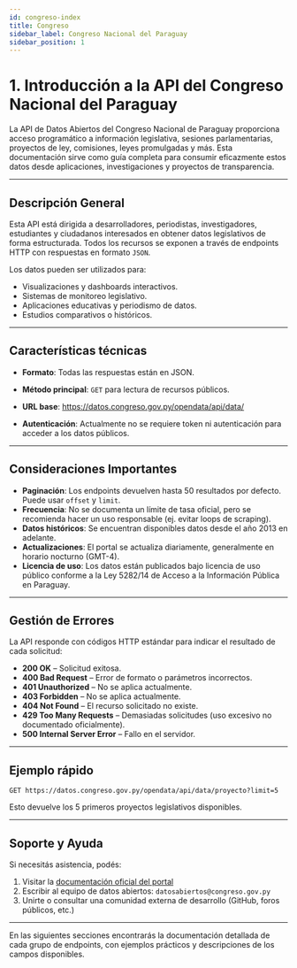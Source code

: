 ```yaml
---
id: congreso-index
title: Congreso
sidebar_label: Congreso Nacional del Paraguay
sidebar_position: 1
---
```


# 1. Introducción a la API del Congreso Nacional del Paraguay

La API de Datos Abiertos del Congreso Nacional de Paraguay proporciona acceso programático a información legislativa, sesiones parlamentarias, proyectos de ley, comisiones, leyes promulgadas y más. Esta documentación sirve como guía completa para consumir eficazmente estos datos desde aplicaciones, investigaciones y proyectos de transparencia.

---

## Descripción General

Esta API está dirigida a desarrolladores, periodistas, investigadores, estudiantes y ciudadanos interesados en obtener datos legislativos de forma estructurada. Todos los recursos se exponen a través de endpoints HTTP con respuestas en formato `JSON`.

Los datos pueden ser utilizados para:

- Visualizaciones y dashboards interactivos.
- Sistemas de monitoreo legislativo.
- Aplicaciones educativas y periodismo de datos.
- Estudios comparativos o históricos.

---

## Características técnicas

- **Formato**: Todas las respuestas están en JSON.
- **Método principal**: `GET` para lectura de recursos públicos.
- **URL base**:  https://datos.congreso.gov.py/opendata/api/data/

- **Autenticación**: Actualmente no se requiere token ni autenticación para acceder a los datos públicos.

---

## Consideraciones Importantes

- **Paginación**: Los endpoints devuelven hasta 50 resultados por defecto. Puede usar `offset` y `limit`.
- **Frecuencia**: No se documenta un límite de tasa oficial, pero se recomienda hacer un uso responsable (ej. evitar loops de scraping).
- **Datos históricos**: Se encuentran disponibles datos desde el año 2013 en adelante.
- **Actualizaciones**: El portal se actualiza diariamente, generalmente en horario nocturno (GMT-4).
- **Licencia de uso**: Los datos están publicados bajo licencia de uso público conforme a la Ley 5282/14 de Acceso a la Información Pública en Paraguay.

---

## Gestión de Errores

La API responde con códigos HTTP estándar para indicar el resultado de cada solicitud:

- **200 OK** – Solicitud exitosa.
- **400 Bad Request** – Error de formato o parámetros incorrectos.
- **401 Unauthorized** – No se aplica actualmente.
- **403 Forbidden** – No se aplica actualmente.
- **404 Not Found** – El recurso solicitado no existe.
- **429 Too Many Requests** – Demasiadas solicitudes (uso excesivo no documentado oficialmente).
- **500 Internal Server Error** – Fallo en el servidor.

---

## Ejemplo rápido
```
GET https://datos.congreso.gov.py/opendata/api/data/proyecto?limit=5
```

Esto devuelve los 5 primeros proyectos legislativos disponibles.

---

## Soporte y Ayuda

Si necesitás asistencia, podés:

1. Visitar la [documentación oficial del portal](https://datos.congreso.gov.py/opendata/api/docs)
2. Escribir al equipo de datos abiertos: `datosabiertos@congreso.gov.py`
3. Unirte o consultar una comunidad externa de desarrollo (GitHub, foros públicos, etc.)

---

En las siguientes secciones encontrarás la documentación detallada de cada grupo de endpoints, con ejemplos prácticos y descripciones de los campos disponibles.


